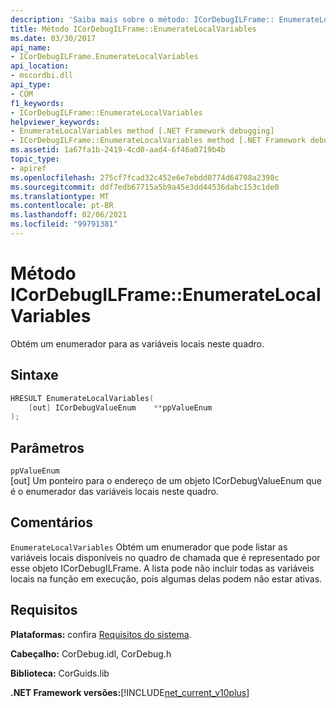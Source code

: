 ```yaml
---
description: 'Saiba mais sobre o método: ICorDebugILFrame:: EnumerateLocalVariables'
title: Método ICorDebugILFrame::EnumerateLocalVariables
ms.date: 03/30/2017
api_name:
- ICorDebugILFrame.EnumerateLocalVariables
api_location:
- mscordbi.dll
api_type:
- COM
f1_keywords:
- ICorDebugILFrame::EnumerateLocalVariables
helpviewer_keywords:
- EnumerateLocalVariables method [.NET Framework debugging]
- ICorDebugILFrame::EnumerateLocalVariables method [.NET Framework debugging]
ms.assetid: 1a67fa1b-2419-4cd0-aad4-6f46a0719b4b
topic_type:
- apiref
ms.openlocfilehash: 275cf7fcad32c452e6e7ebdd0774d64708a2398c
ms.sourcegitcommit: ddf7edb67715a5b9a45e3dd44536dabc153c1de0
ms.translationtype: MT
ms.contentlocale: pt-BR
ms.lasthandoff: 02/06/2021
ms.locfileid: "99791381"
---
```

# <a name="icordebugilframeenumeratelocalvariables-method"></a>Método ICorDebugILFrame::EnumerateLocalVariables

Obtém um enumerador para as variáveis locais neste quadro.  
  
## <a name="syntax"></a>Sintaxe  
  
```cpp  
HRESULT EnumerateLocalVariables(
    [out] ICorDebugValueEnum    **ppValueEnum  
);  
```  
  
## <a name="parameters"></a>Parâmetros  

 `ppValueEnum`  
 [out] Um ponteiro para o endereço de um objeto ICorDebugValueEnum que é o enumerador das variáveis locais neste quadro.  
  
## <a name="remarks"></a>Comentários  

 `EnumerateLocalVariables` Obtém um enumerador que pode listar as variáveis locais disponíveis no quadro de chamada que é representado por esse objeto ICorDebugILFrame. A lista pode não incluir todas as variáveis locais na função em execução, pois algumas delas podem não estar ativas.  
  
## <a name="requirements"></a>Requisitos  

 **Plataformas:** confira [Requisitos do sistema](../../get-started/system-requirements.md).  
  
 **Cabeçalho:** CorDebug.idl, CorDebug.h  
  
 **Biblioteca:** CorGuids.lib  
  
 **.NET Framework versões:**[!INCLUDE[net_current_v10plus](../../../../includes/net-current-v10plus-md.md)]
